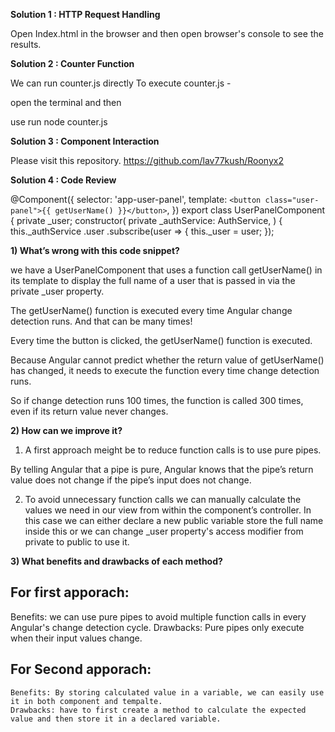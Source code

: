 **Solution 1 :  HTTP Request Handling**

Open Index.html in the browser  and then open browser's console to see the results.


**Solution 2 : Counter Function**

 We can run counter.js directly
   To execute counter.js - 
   
   open the terminal and then
   
   use run  node counter.js


**Solution 3 : Component Interaction** 

Please visit this repository. 
https://github.com/lav77kush/Roonyx2

**Solution 4 : Code Review** 


@Component({
selector: 'app-user-panel',
template: `<button class="user-panel">{{ getUserName() }}</button>`,
})
export class UserPanelComponent {
private _user;
constructor(
private _authService: AuthService,
) {
this._authService
.user
.subscribe(user => {
this._user = user;
});


**1) What’s wrong with this code snippet?**

we have a UserPanelComponent that uses a function call getUserName() in its template to display the full name of a user that is passed in via the private  _user property.


The getUserName() function is executed every time Angular change detection runs. And that can be many times!

Every time the button is clicked, the getUserName() function is executed.

Because Angular cannot predict whether the return value of getUserName() has changed, it needs to execute the function every time change detection runs.

So if change detection runs 100 times, the function is called 300 times, even if its return value never changes.




**2) How can we improve it?**
1. A first approach meight be to reduce function calls is to use pure pipes.

By telling Angular that a pipe is pure, Angular knows that the pipe’s return value does not change if the pipe’s input does not change.


2.  To avoid unnecessary function calls we can manually calculate the values we need in our view from within the component’s controller. In this case we can either declare a new public variable store the full name inside this or we can change _user property's access modifier from private to public to use it.

**3) What benefits and drawbacks of each method?** 
## For first apporach: 
   Benefits: 
   we can use pure pipes to avoid multiple function calls in every Angular's change detection cycle.
   Drawbacks: 
   Pure pipes only execute when their input values change.
## For Second apporach: 
    Benefits: By storing calculated value in a variable, we can easily use it in both component and tempalte.
    Drawbacks: have to first create a method to calculate the expected value and then store it in a declared variable. 
